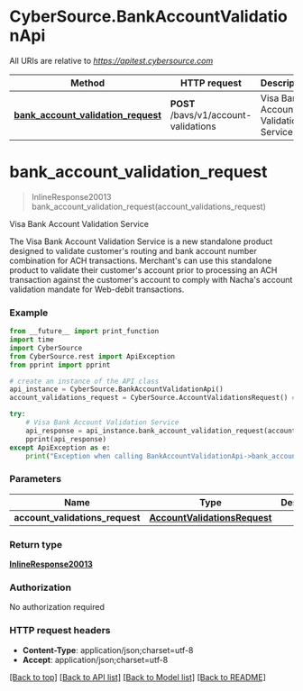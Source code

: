 # CyberSource.BankAccountValidationApi

All URIs are relative to *https://apitest.cybersource.com*

Method | HTTP request | Description
------------- | ------------- | -------------
[**bank_account_validation_request**](BankAccountValidationApi.md#bank_account_validation_request) | **POST** /bavs/v1/account-validations | Visa Bank Account Validation Service


# **bank_account_validation_request**
> InlineResponse20013 bank_account_validation_request(account_validations_request)

Visa Bank Account Validation Service

The Visa Bank Account Validation Service is a new standalone product designed to validate customer's routing and bank account number combination for ACH transactions. Merchant's can use this standalone product to validate their customer's account prior to processing an ACH transaction against the customer's account to comply with Nacha's account validation mandate for Web-debit transactions. 

### Example 
```python
from __future__ import print_function
import time
import CyberSource
from CyberSource.rest import ApiException
from pprint import pprint

# create an instance of the API class
api_instance = CyberSource.BankAccountValidationApi()
account_validations_request = CyberSource.AccountValidationsRequest() # AccountValidationsRequest | 

try: 
    # Visa Bank Account Validation Service
    api_response = api_instance.bank_account_validation_request(account_validations_request)
    pprint(api_response)
except ApiException as e:
    print("Exception when calling BankAccountValidationApi->bank_account_validation_request: %s\n" % e)
```

### Parameters

Name | Type | Description  | Notes
------------- | ------------- | ------------- | -------------
 **account_validations_request** | [**AccountValidationsRequest**](AccountValidationsRequest.md)|  | 

### Return type

[**InlineResponse20013**](InlineResponse20013.md)

### Authorization

No authorization required

### HTTP request headers

 - **Content-Type**: application/json;charset=utf-8
 - **Accept**: application/json;charset=utf-8

[[Back to top]](#) [[Back to API list]](../README.md#documentation-for-api-endpoints) [[Back to Model list]](../README.md#documentation-for-models) [[Back to README]](../README.md)

